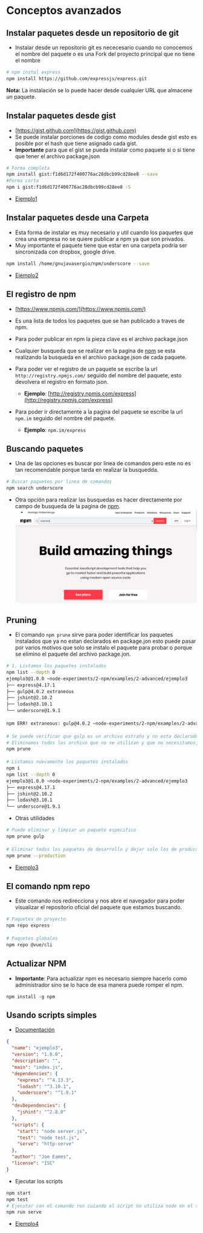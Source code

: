 # Conceptos avanzados

## Instalar paquetes desde un repositorio de git

- Instalar desde un repositorio git es nececesario cuando no conocemos el nombre del paquete o es una Fork del proyecto
  principal que no tiene el nombre

```bash
# npm instal express
npm install https://github.com/expressjs/express.git
```

**Nota:** La instalación se lo puede hacer desde cualquier URL que almacene un paquete.

## Instalar paquetes desde gist

- [https://gist.github.com](https://gist.github.com)
- Se puede instalar porciones de codigo como modules desde gist esto es posible por el hash que tiene asignado cada
  gist.
- **Importante** para que el gist se pueda instalar como paquete si o si tiene que tener el archivo package.json

```bash
# Forma completa
npm install gist:f1d6d172f400776ac28dbcb99cd28ee8 --save
#Forma corta
npm i gist:f1d6d172f400776ac28dbcb99cd28ee8 -S
```

- [Ejemplo1](../examples/2-advanced/ejemplo1)

## Instalar paquetes desde una Carpeta

- Esta forma de instalar es muy necesario y util cuando los paquetes que crea una empresa no se quiere publicar a npm ya
  que son privados.
- Muy importante el paquete tiene que estar en una carpeta podria ser sincronizada con dropbox, google drive.

```bash
npm install /home/gnujavasergio/npm/underscore --save
```

- [Ejemplo2](../examples/2-advanced/ejemplo2)

## El registro de npm

- [https://www.npmjs.com/](https://www.npmjs.com/)
- Es una lista de todos los paquetes que se han publicado a traves de npm.
- Para poder publicar en npm la pieza clave es el archivo package.json
- Cualquier busqueda que se realizar en la pagina de [npm](https://www.npmjs.com/) se esta realizando la busqueda en el
  archivo package.json de cada paquete.
- Para poder ver el registro de un paquete se escribe la url `http://registry.npmjs.com/` seguido del nombre del
  paquete, esto devolvera el registro en formato json.
    - **Ejemplo**: [http://registry.npmjs.com/express](http://registry.npmjs.com/express)

- Para poder ir directamente a la pagina del paquete se escribe la url `npm.im` seguido del nombre del paquete.
    - **Ejemplo**: `npm.im/express`

## Buscando paquetes

- Una de las opciones es buscar por linea de comandos pero este no es tan recomendable porque tarda en realizar la
  busquedda.

```bash
# Buscar paquetes por linea de comandos
npm search underscore
```

- Otra opción para realizar las busquedas es hacer directamente por campo de busqueda de la pagina
  de [npm](https://www.npmjs.com).
  ![search](images/image1.png)

## Pruning

- El comando `npm prune` sirve para poder identificar los paquetes instalados que ya no estan declarados en package.jon
  esto puede pasar por varios motivos que solo se instalo el paquete para probar o porque se elimino el paquete del
  archivo package.jon.

```bash
# 1. Listamos los paquetes instalados
npm list --depth 0
ejemplo3@1.0.0 ~node-experiments/2-npm/examples/2-advanced/ejemplo3
├── express@4.17.1
├── gulp@4.0.2 extraneous
├── jshint@2.10.2
├── lodash@3.10.1
└── underscore@1.9.1

npm ERR! extraneous: gulp@4.0.2 ~node-experiments/2-npm/examples/2-advanced/ejemplo3/node_modules/gulp

# Se puede verificar que gulp es un archivo estraño y no esta declarado en el archivo package.json
# Eliminamos todos los archivo que no se utilizan y que no necesitamos, realizamos una limpieza
npm prune

# Listamos nuevamente los paquetes instalados
npm i
npm list --depth 0
ejemplo3@1.0.0 ~node-experiments/2-npm/examples/2-advanced/ejemplo3
├── express@4.17.1
├── jshint@2.10.2
├── lodash@3.10.1
└── underscore@1.9.1
```

- Otras utilidades

```bash
# Puede eliminar y limpiar un paquete especifico
npm prune gulp

# Eliminar todos los paquetes de desarrollo y dejar solo los de producción
npm prune --production
```

- [Ejemplo3](../examples/2-advanced/ejemplo3)

## El comando npm repo

- Este comando nos redirecciona y nos abre el navegador para poder visualizar el repositorio oficial del paquete que
  estamos buscando.

```bash
# Paquetes de proyecto
npm repo express

# Paquetes globales
npm repo @vue/cli
```

## Actualizar NPM

- **Importante**: Para actualizar npm es necesario siempre hacerlo como administrador sino se lo hace de esa manera
  puede romper el npm.

```
npm install -g npm
```

## Usando scripts simples

- [Documentación](https://docs.npmjs.com/misc/scripts)

```json
{
  "name": "ejemplo3",
  "version": "1.0.0",
  "description": "",
  "main": "index.js",
  "dependencies": {
    "express": "^4.13.3",
    "lodash": "^3.10.1",
    "underscore": "^1.9.1"
  },
  "devDependencies": {
    "jshint": "^2.8.0"
  },
  "scripts": {
    "start": "node server.js",
    "test": "node test.js",
    "serve": "http-serve"
  },
  "author": "Joe Eames",
  "license": "ISC"
}

```

- Ejecutar los scripts

```bash
npm start
npm test
# Ejecutar con el comando run cuiando el script no utiliza node en el script.
npm run serve
```

- [Ejemplo4](../examples/2-advanced/ejemplo4)